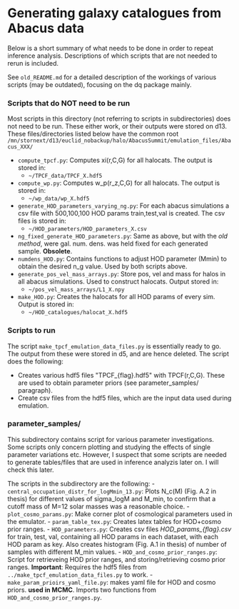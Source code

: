 # Generating galaxy catalogues from Abacus data
Below is a short summary of what needs to be done in order to repeat inference analysis. Descriptions of which scripts that are not needed to rerun is included. 

See `old_README.md` for a detailed description of the workings of various scripts (may be outdated), focusing on the dq package mainly. 

### Scripts that do NOT need to be run 
Most scripts in this directory (not referring to scripts in subdirectories) does not need to be run. These either work, or their outputs were stored on d13. These files/directories listed below have the common root `/mn/stornext/d13/euclid_nobackup/halo/AbacusSummit/emulation_files/Abacus_XXX/`
 - `compute_tpcf.py`: Computes xi(r,C,G) for all halocats. The output is stored in: 
     - `~/TPCF_data/TPCF_X.hdf5` 
 - `compute_wp.py`: Computes w_p(r_z,C,G) for all halocats. The output is stored in: 
     - `~/wp_data/wp_X.hdf5` 
 - `generate_HOD_parameters_varying_ng.py`: For each abacus simulations a csv file with 500,100,100 HOD params train,test,val is created. The csv files is stored in:
     - `~/HOD_parameters/HOD_parameters_X.csv`   
 - `ng_fixed_generate_HOD_parameters.py`: Same as above, but with the *old method*, were gal. num. dens. was held fixed for each generated sample. **Obsolete**. 
 - `numdens_HOD.py`: Contains functions to adjust HOD parameter (Mmin) to obtain the desired n_g value. Used by both scripts above. 
 - `generate_pos_vel_mass_arrays.py`: Store pos, vel and mass for halos in all abacus simulations. Used to construct halocats. Output stored in:
     - `~/pos_vel_mass_arrays/L1_X.npy`
 - `make_HOD.py`: Creates the halocats for all HOD params of every sim. Output is stored in:
     - `~/HOD_catalogues/halocat_X.hdf5`


### Scripts to run 
The script `make_tpcf_emulation_data_files.py` is essentially ready to go. The output from these were stored in d5, and are hence deleted. 
The script does the following:
 - Creates various hdf5 files "TPCF_{flag}.hdf5" with TPCF(r,C,G). These are used to obtain parameter priors (see parameter_samples/ paragraph).
 - Create csv files from the hdf5 files, which are the input data used during emulation.

### parameter_samples/
This subdirectory contains script for various parameter investigations. Some scripts only concern plotting and studying the effects of single parameter variations etc. 
However, I suspect that some scripts are needed to generate tables/files that are used in inference analyzis later on. I will check this later. 

The scripts in the subdirectory are the following:
    - `central_occupation_distr_for_logMmin_13.py`: Plots N_c(M) (Fig. A.2 in thesis) for different values of sigma_logM and M_min, to confirm that a cutoff mass of M=12 solar masses was a reasonable choice. 
    - `plot_cosmo_params.py`: Make corner plot of cosmological parameters used in the emulator.
    - `param_table_tex.py`: Creates latex tables for HOD+cosmo prior ranges. 
    - `HOD_parameters.py`: Creates csv files *HOD_params_{flag}.csv* for train, test, val, containing all HOD params in each dataset, with each HOD param as key. Also creates histogram (Fig. A.1 in thesis) of number of samples with different M_min values. 
    - `HOD_and_cosmo_prior_ranges.py`: Script for retrieveing HOD prior ranges, and storing/retrieving cosmo prior ranges. **Important**: Requires the hdf5 files from `../make_tpcf_emulation_data_files.py` to work. 
    - `make_param_prioirs_yaml_file.py`: makes yaml file for HOD and cosmo priors. **used in MCMC**. Imports two functions from `HOD_and_cosmo_prior_ranges.py`.
     

